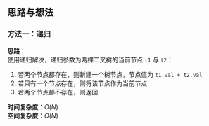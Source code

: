 ## 思路与想法
### 方法一：递归
**思路**：  
使用递归解决，递归参数为两棵二叉树的当前节点 `t1` 与 `t2`： 
1. 若两个节点都存在，则新建一个树节点，节点值为 `t1.val + t2.val`
2. 若只有一个节点存在，则将该节点作为当前节点
3. 若两个节点都不存在，则返回


**时间复杂度**：*O*(*N*)  
**空间复杂度**：*O*(*N*)

